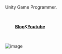  Unity Game Programmer.   
 
<div style="display:flex; width:300px; padding:32px">
<b><a href=https://blog.shlife.dev>Blog</a></b>
<span> & </span>
<b><a href=https://youtube.shlife.dev>Youtube</a></b>
</div> 



![image](https://github.com/user-attachments/assets/349714ab-185d-42be-a967-819921cce8a6)


